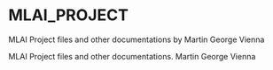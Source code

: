 # MLAI_PROJECT
MLAI Project files and other documentations by Martin George Vienna
<html>
</body>
<head>
MLAI Project files and other documentations. Martin George Vienna
</head>
</boady>
</html>

